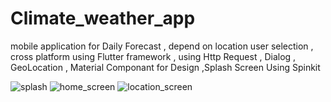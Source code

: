 # Climate_weather_app
mobile application for  Daily Forecast , depend on location user selection , cross platform using Flutter framework , using Http Request , Dialog , GeoLocation , Material Componant for Design ,Splash Screen Using Spinkit 

![splash](https://user-images.githubusercontent.com/26609652/226749935-18669107-b14a-4120-aa62-ca2fcec053d2.png)
![home_screen](https://user-images.githubusercontent.com/26609652/226749922-a3303577-911c-4411-b3f8-41940b2d5883.png)
![location_screen](https://user-images.githubusercontent.com/26609652/226749929-2a7fde3a-f4cc-4f24-a117-6622aab91446.png)

